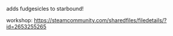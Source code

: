 adds fudgesicles to starbound!

workshop: https://steamcommunity.com/sharedfiles/filedetails/?id=2653255265
